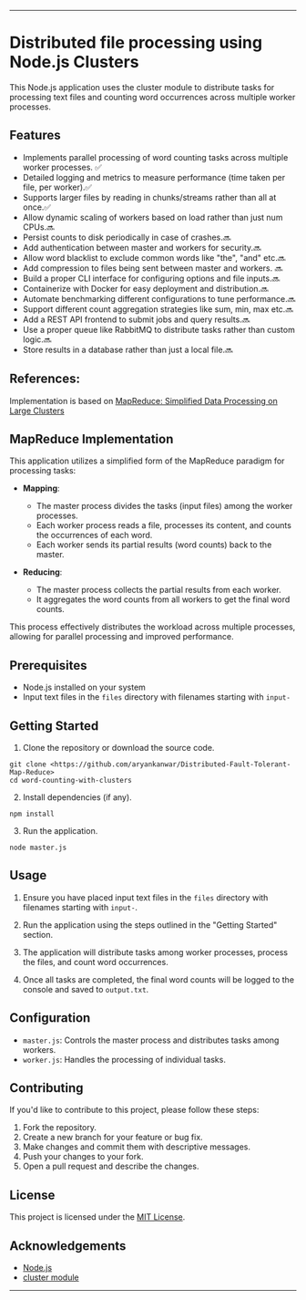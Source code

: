 
---
# Distributed file processing using Node.js Clusters

This Node.js application uses the cluster module to distribute tasks for processing text files and counting word occurrences across multiple worker processes.

## Features
- Implements parallel processing of word counting tasks across multiple worker processes. ✅
- Detailed logging and metrics to measure performance (time taken per file, per worker).✅
- Supports larger files by reading in chunks/streams rather than all at once.✅
- Allow dynamic scaling of workers based on load rather than just num CPUs.🔜 
- Persist counts to disk periodically in case of crashes.🔜 
- Add authentication between master and workers for security.🔜 
- Allow word blacklist to exclude common words like "the", "and" etc.🔜
- Add compression to files being sent between master and workers. 🔜 
- Build a proper CLI interface for configuring options and file inputs.🔜 
- Containerize with Docker for easy deployment and distribution.🔜 
- Automate benchmarking different configurations to tune performance.🔜 
- Support different count aggregation strategies like sum, min, max etc.🔜 
- Add a REST API frontend to submit jobs and query results.🔜 
- Use a proper queue like RabbitMQ to distribute tasks rather than custom logic.🔜 
- Store results in a database rather than just a local file.🔜 

## References:
Implementation is based on [MapReduce: Simplified Data Processing on Large Clusters](https://storage.googleapis.com/pub-tools-public-publication-data/pdf/16cb30b4b92fd4989b8619a61752a2387c6dd474.pdf)

## MapReduce Implementation

This application utilizes a simplified form of the MapReduce paradigm for processing tasks:

- **Mapping**:
  - The master process divides the tasks (input files) among the worker processes.
  - Each worker process reads a file, processes its content, and counts the occurrences of each word.
  - Each worker sends its partial results (word counts) back to the master.

- **Reducing**:
  - The master process collects the partial results from each worker.
  - It aggregates the word counts from all workers to get the final word counts.

This process effectively distributes the workload across multiple processes, allowing for parallel processing and improved performance.


## Prerequisites

- Node.js installed on your system
- Input text files in the `files` directory with filenames starting with `input-`

## Getting Started

1. Clone the repository or download the source code.

```
git clone <https://github.com/aryankanwar/Distributed-Fault-Tolerant-Map-Reduce>
cd word-counting-with-clusters
```

2. Install dependencies (if any).

```
npm install
```

3. Run the application.

```
node master.js
```

## Usage

1. Ensure you have placed input text files in the `files` directory with filenames starting with `input-`.

2. Run the application using the steps outlined in the "Getting Started" section.

3. The application will distribute tasks among worker processes, process the files, and count word occurrences.

4. Once all tasks are completed, the final word counts will be logged to the console and saved to `output.txt`.

## Configuration

- `master.js`: Controls the master process and distributes tasks among workers.
- `worker.js`: Handles the processing of individual tasks.

## Contributing

If you'd like to contribute to this project, please follow these steps:

1. Fork the repository.
2. Create a new branch for your feature or bug fix.
3. Make changes and commit them with descriptive messages.
4. Push your changes to your fork.
5. Open a pull request and describe the changes.

## License

This project is licensed under the [MIT License](LICENSE).

## Acknowledgements

- [Node.js](https://nodejs.org/)
- [cluster module](https://nodejs.org/api/cluster.html)

---
